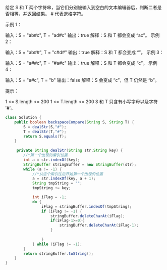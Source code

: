 给定 S 和 T 两个字符串，当它们分别被输入到空白的文本编辑器后，判断二者是否相等，并返回结果。 # 代表退格字符。

 

示例 1：

输入：S = "ab#c", T = "ad#c"
输出：true
解释：S 和 T 都会变成 “ac”。
示例 2：

输入：S = "ab##", T = "c#d#"
输出：true
解释：S 和 T 都会变成 “”。
示例 3：

输入：S = "a##c", T = "#a#c"
输出：true
解释：S 和 T 都会变成 “c”。
示例 4：

输入：S = "a#c", T = "b"
输出：false
解释：S 会变成 “c”，但 T 仍然是 “b”。
 

提示：

1 <= S.length <= 200
1 <= T.length <= 200
S 和 T 只含有小写字母以及字符 '#'。

```java
class Solution {
    public boolean backspaceCompare(String S, String T) {
        S = dealStr(S,"#");
        T = dealStr(T,"#");
        return S.equals(T);
    }
    
     private String dealStr(String str,String key) {
        //*第一个出现的索引位置
        int a = str.indexOf(key);
        StringBuffer stringBuffer = new StringBuffer(str);
        while (a != -1) {
            //*从这个索引往后开始第一个出现的位置
            a = str.indexOf(key, a + 1);
            String tmpString = "";
            tmpString += key;

            int iFlag = -1;
            do {
                iFlag = stringBuffer.indexOf(tmpString);
                if (iFlag != -1) {
                    stringBuffer.deleteCharAt(iFlag);
                    if(iFlag-1>=0){
                        stringBuffer.deleteCharAt(iFlag-1);
                    }
                    
                }
            } while (iFlag != -1);
        }
        return stringBuffer.toString();
    }
}
```

